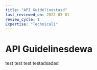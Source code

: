 ```yaml
---
title: "API Guidelinestasd"
last_reviewed_on: 2022-05-01
review_cycle: 1
Expertise: "Technical1"
---
```

# API Guidelinesdewa

test test test testadsadad
